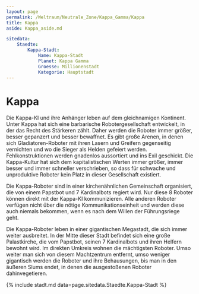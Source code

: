 ```yaml
---
layout: page
permalink: /Weltraum/Neutrale_Zone/Kappa_Gamma/Kappa
title: Kappa
aside: Kappa_aside.md

sitedata:
    Staedte:
        Kappa-Stadt:
            Name: Kappa-Stadt
            Planet: Kappa Gamma
            Groesse: Millionenstadt
            Kategorie: Hauptstadt
---
```


# Kappa

Die Kappa-KI und ihre Anhänger leben auf dem gleichnamigen Kontinent. Unter Kappa hat sich eine barbarische Robotergesellschaft entwickelt, in der das Recht des Stärkeren zählt. Daher werden die Roboter immer größer, besser gepanzert und besser bewaffnet. Es gibt große Arenen, in denen sich Gladiatoren-Roboter mit ihren Lasern und Greifern gegenseitig vernichten und wo die Sieger als Helden gefeiert werden. Fehlkonstruktionen werden gnadenlos aussortiert und ins Exil geschickt. Die Kappa-Kultur hat sich dem kapitalistischen Werten immer größer, immer besser und immer schneller verschrieben, so dass für schwache und unproduktive Roboter kein Platz in dieser Gesellschaft existiert.

Die Kappa-Roboter sind in einer kirchenähnlichen Gemeinschaft organisiert, die von einem Papstbot und 7 Kardinalbots regiert wird. Nur diese 8 Roboter können direkt mit der Kappa-KI kommunizieren. Alle anderen Roboter verfügen nicht über die nötige Kommunikationseinheit und werden diese auch niemals bekommen, wenn es nach dem Willen der Führungsriege geht.

Die Kappa-Roboter leben in einer gigantischen Megastadt, die sich immer weiter ausbreitet. In der Mitte dieser Stadt befindet sich eine große Palastkirche, die vom Papstbot, seinen 7 Kardinalbots und ihren Helfern bewohnt wird. Im direkten Umkreis wohnen die mächtigsten Roboter. Umso weiter man sich von diesem Machtzentrum entfernt, umso weniger gigantisch werden die Roboter und ihre Behausungen, bis man in den äußeren Slums endet, in denen die ausgestoßenen Roboter dahinvegetieren.

{% include stadt.md data=page.sitedata.Staedte.Kappa-Stadt %}

